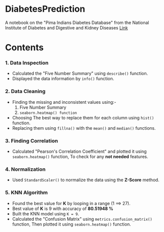 # DiabetesPrediction #
A notebook on the "Pima Indians Diabetes Database" from the National Institute of Diabetes and Digestive and Kidney Diseases [Link](https://www.kaggle.com/uciml/pima-indians-diabetes-database)

# Contents #
### 1. Data Inspection ###
  - Calculated the "Five Number Summary" using `describe()` function.
  - Displayed the data information by `info()` function.
  
### 2. Data Cleaning ###
- Finding the missing and inconsistent values using:-
  1. Five Number Summary
  2. `seaborn.heatmap() function`
- Choosing The best way to replace them for each column using `hist()` function.
- Replacing them using `fillna()` with the `mean()` and `median()` functions. 

### 3. Finding Correlation ###
- Calculated "Pearson's Correlation Coefficient" and plotted it using `seaborn.heatmap()` function, To check for any **not needed** features.

### 4. Normalization ###
- Used `StandardScaler()` to normalize the data using the **Z-Score** method.

### 5. KNN Algorithm ###
- Found the best value for **K** by looping in a range (1 ==> 27).
- Best value of **K** is 9 with accuracy of **80.51948 %**
- Built the KNN model using `K = 9`.
- Calculated the "Confusion Matrix" using `metrics.confusion_matrix()` function, Then plotted it using `seaborn.heatmap()` function.
